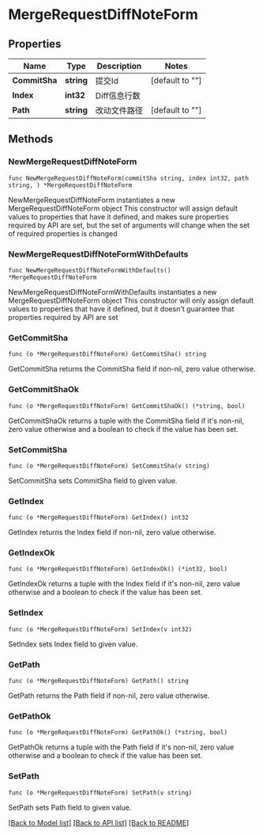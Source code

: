 # MergeRequestDiffNoteForm

## Properties

Name | Type | Description | Notes
------------ | ------------- | ------------- | -------------
**CommitSha** | **string** | 提交Id | [default to ""]
**Index** | **int32** | Diff信息行数 | 
**Path** | **string** | 改动文件路径 | [default to ""]

## Methods

### NewMergeRequestDiffNoteForm

`func NewMergeRequestDiffNoteForm(commitSha string, index int32, path string, ) *MergeRequestDiffNoteForm`

NewMergeRequestDiffNoteForm instantiates a new MergeRequestDiffNoteForm object
This constructor will assign default values to properties that have it defined,
and makes sure properties required by API are set, but the set of arguments
will change when the set of required properties is changed

### NewMergeRequestDiffNoteFormWithDefaults

`func NewMergeRequestDiffNoteFormWithDefaults() *MergeRequestDiffNoteForm`

NewMergeRequestDiffNoteFormWithDefaults instantiates a new MergeRequestDiffNoteForm object
This constructor will only assign default values to properties that have it defined,
but it doesn't guarantee that properties required by API are set

### GetCommitSha

`func (o *MergeRequestDiffNoteForm) GetCommitSha() string`

GetCommitSha returns the CommitSha field if non-nil, zero value otherwise.

### GetCommitShaOk

`func (o *MergeRequestDiffNoteForm) GetCommitShaOk() (*string, bool)`

GetCommitShaOk returns a tuple with the CommitSha field if it's non-nil, zero value otherwise
and a boolean to check if the value has been set.

### SetCommitSha

`func (o *MergeRequestDiffNoteForm) SetCommitSha(v string)`

SetCommitSha sets CommitSha field to given value.


### GetIndex

`func (o *MergeRequestDiffNoteForm) GetIndex() int32`

GetIndex returns the Index field if non-nil, zero value otherwise.

### GetIndexOk

`func (o *MergeRequestDiffNoteForm) GetIndexOk() (*int32, bool)`

GetIndexOk returns a tuple with the Index field if it's non-nil, zero value otherwise
and a boolean to check if the value has been set.

### SetIndex

`func (o *MergeRequestDiffNoteForm) SetIndex(v int32)`

SetIndex sets Index field to given value.


### GetPath

`func (o *MergeRequestDiffNoteForm) GetPath() string`

GetPath returns the Path field if non-nil, zero value otherwise.

### GetPathOk

`func (o *MergeRequestDiffNoteForm) GetPathOk() (*string, bool)`

GetPathOk returns a tuple with the Path field if it's non-nil, zero value otherwise
and a boolean to check if the value has been set.

### SetPath

`func (o *MergeRequestDiffNoteForm) SetPath(v string)`

SetPath sets Path field to given value.



[[Back to Model list]](../README.md#documentation-for-models) [[Back to API list]](../README.md#documentation-for-api-endpoints) [[Back to README]](../README.md)


